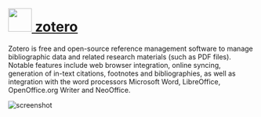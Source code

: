 # [<img src="" height="48" width="48" /> zotero](https://chocolatey.org/packages/zotero)

Zotero is free and open-source reference management software to manage bibliographic data and related research materials (such as PDF files). Notable features include web browser integration, online syncing, generation of in-text citations, footnotes and bibliographies, as well as integration with the word processors Microsoft Word, LibreOffice, OpenOffice.org Writer and NeoOffice.


![screenshot](https://cdn.rawgit.com/chocolatey/chocolatey-coreteampackages/d1d9f0154e370315e49f245a26a7d23e89a705cc/automatic/zotero/screenshot.png)
